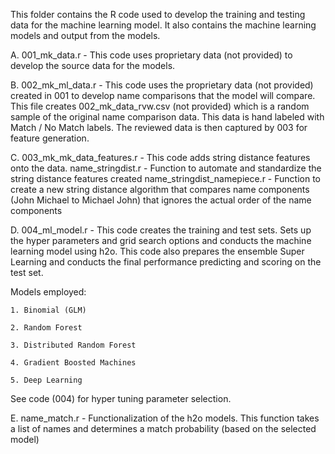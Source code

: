 This folder contains the R code used to develop the training and testing data for the machine learning model.  It also contains the machine learning models and output from the models.

A. 001_mk_data.r - This code uses proprietary data (not provided) to develop the source data for the models.

B. 002_mk_ml_data.r - This code uses the proprietary data (not provided) created in 001 to develop name comparisons that the model will compare.  This file creates 002_mk_data_rvw.csv (not provided) which is a random sample of the original name comparison data.  This data is hand labeled with Match / No Match labels.  The reviewed data is then captured by 003 for feature generation. 

C. 003_mk_mk_data_features.r - This code adds string distance features onto the data.
  name_stringdist.r - Function to automate and standardize the string distance features created
  name_stringdist_namepiece.r - Function to create a new string distance algorithm that compares name components (John Michael to Michael John) that ignores the actual order of the name components

D. 004_ml_model.r - This code creates the training and test sets.  Sets up the hyper parameters and grid search options and conducts the machine learning model using h2o. This code also prepares the ensemble Super Learning and conducts the final performance predicting and scoring on the test set.  

  Models employed: 
  
    1. Binomial (GLM)
    
    2. Random Forest 
    
    3. Distributed Random Forest
    
    4. Gradient Boosted Machines
    
    5. Deep Learning 
    
  See code (004) for hyper tuning parameter selection. 
  
  E. name_match.r - Functionalization of the h2o models. This function takes a list of names and determines a match probability (based on the selected model)  
    

  
  
